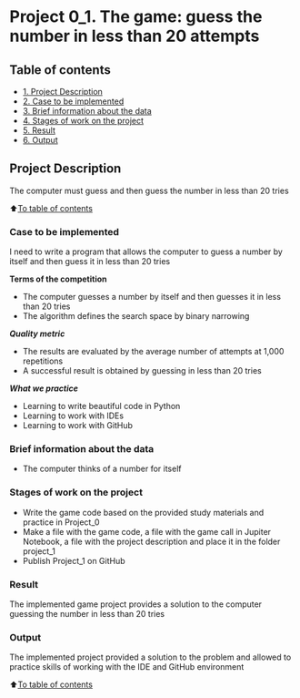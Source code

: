 # Project 0_1. The game: guess the number in less than 20 attempts 
## Table of contents

* [1. Project Description](https://github.com/Elfinenya/first_data_science/blob/main/project_1/README.MD#Project-Description)
* [2. Case to be implemented](https://github.com/Elfinenya/first_data_science/blob/main/project_1/README.MD#Case-to-be-implemented)
* [3. Brief information about the data](https://github.com/Elfinenya/first_data_science/blob/main/project_1/README.MD#Brief-information-about-the-data)
* [4. Stages of work on the project](https://github.com/Elfinenya/first_data_science/blob/main/project_1/README.MD#Stages-of-work-on-the-project)
* [5. Result](https://github.com/Elfinenya/first_data_science/blob/main/project_1/README.MD#Result)
* [6. Output](https://github.com/Elfinenya/first_data_science/blob/main/project_1/README.MD#Output)

## Project Description
The computer must guess and then guess the number in less than 20 tries

:arrow_up:[To table of contents](https://github.com/Elfinenya/first_data_science/blob/main/project_1/README.MD#Table-of-contents)

### Case to be implemented
I need to write a program that allows the computer to guess a number by itself and then guess it in less than 20 tries

**Terms of the competition**
- The computer guesses a number by itself and then guesses it in less than 20 tries
- The algorithm defines the search space by binary narrowing

***Quality metric***
- The results are evaluated by the average number of attempts at 1,000 repetitions
- A successful result is obtained by guessing in less than 20 tries

***What we practice***
- Learning to write beautiful code in Python
- Learning to work with IDEs
- Learning to work with GitHub

### Brief information about the data
- The computer thinks of a number for itself

### Stages of work on the project
- Write the game code based on the provided study materials and practice in Project_0
- Make a file with the game code, a file with the game call in Jupiter Notebook, a file with the project description and place it in the folder project_1
- Publish Project_1 on GitHub

### Result

The implemented game project provides a solution to the computer guessing the number in less than 20 tries


### Output

The implemented project provided a solution to the problem and allowed to practice skills of working with the IDE and GitHub environment


:arrow_up:[To table of contents](https://github.com/Elfinenya/first_data_science/blob/main/project_1/README.MD#Table-of-contents)


